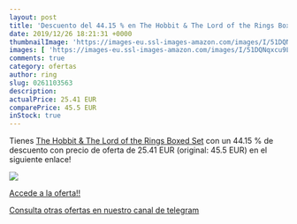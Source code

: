 ```yaml
---
layout: post
title: 'Descuento del 44.15 % en The Hobbit & The Lord of the Rings Boxed'
date: 2019/12/26 18:21:31 +0000
thumbnailImage: 'https://images-eu.ssl-images-amazon.com/images/I/51DQNqxcu9L._SL200_.jpg'
images: [ 'https://images-eu.ssl-images-amazon.com/images/I/51DQNqxcu9L._SL200_.jpg' ]
comments: true
category: ofertas
author: ring
slug: 0261103563
description:
actualPrice: 25.41 EUR
comparePrice: 45.5 EUR
inStock: true
---
```


Tienes [The Hobbit & The Lord of the Rings Boxed Set](https://www.amazon.com/dp/0261103563/?tag=redken08-20) con un 44.15 % de descuento con precio de oferta de 25.41 EUR (original: 45.5 EUR) en el siguiente enlace!

[![](https://images-eu.ssl-images-amazon.com/images/I/51DQNqxcu9L._SL200_.jpg)](https://www.amazon.com/dp/0261103563/?tag=redken08-20)

[Accede a la oferta!!](https://www.amazon.com/dp/0261103563/?tag=redken08-20)

[Consulta otras ofertas en nuestro canal de telegram](https://t.me/s/ofertas25)
